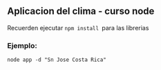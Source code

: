 ## Aplicacion del clima - curso node

Recuerden ejecutar ```npm install ```para las librerias

### Ejemplo:
```
node app -d "Sn Jose Costa Rica"
```